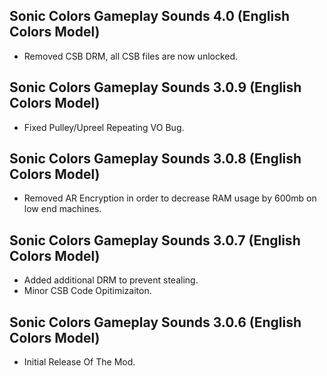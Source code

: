 ## Sonic Colors Gameplay Sounds 4.0 (English Colors Model)

- Removed CSB DRM, all CSB files are now unlocked.

## Sonic Colors Gameplay Sounds 3.0.9 (English Colors Model)

- Fixed Pulley/Upreel Repeating VO Bug.

## Sonic Colors Gameplay Sounds 3.0.8 (English Colors Model)
- Removed AR Encryption in order to decrease RAM usage by 600mb on low end machines.

## Sonic Colors Gameplay Sounds 3.0.7 (English Colors Model)
- Added additional DRM to prevent stealing.
- Minor CSB Code Opitimizaiton.



## Sonic Colors Gameplay Sounds 3.0.6 (English Colors Model)

-	Initial Release Of The Mod.	